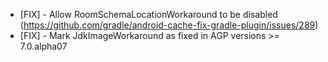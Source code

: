 - [FIX] - Allow RoomSchemaLocationWorkaround to be disabled (https://github.com/gradle/android-cache-fix-gradle-plugin/issues/289)
- [FIX] - Mark JdkImageWorkaround as fixed in AGP versions >= 7.0.alpha07
